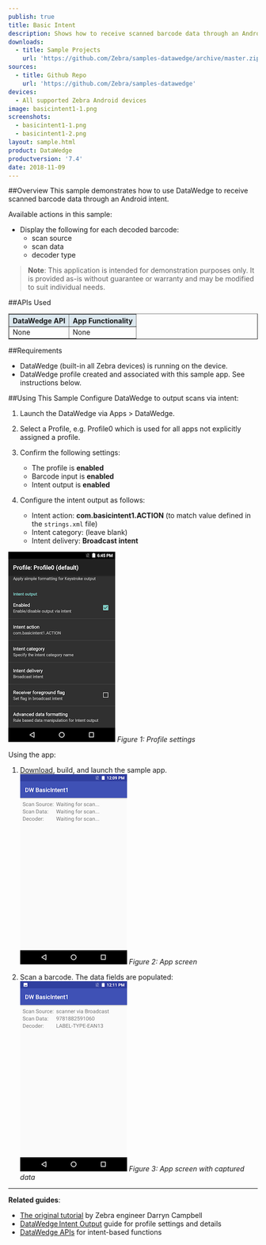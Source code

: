 ```yaml
---
publish: true
title: Basic Intent
description: Shows how to receive scanned barcode data through an Android intent. 
downloads:
  - title: Sample Projects
    url: 'https://github.com/Zebra/samples-datawedge/archive/master.zip'
sources:
  - title: Github Repo
    url: 'https://github.com/Zebra/samples-datawedge'
devices:
  - All supported Zebra Android devices
image: basicintent1-1.png
screenshots:
  - basicintent1-1.png
  - basicintent1-2.png
layout: sample.html
product: DataWedge
productversion: '7.4'
date: 2018-11-09
---
```


##Overview 
This sample demonstrates how to use DataWedge to receive scanned barcode data through an Android intent. 

Available actions in this sample: 
* Display the following for each decoded barcode:  
  * scan source 
  * scan data 
  * decoder type 

>**Note**: This application is intended for demonstration purposes only. It is provided as-is without guarantee or warranty and may be modified to suit individual needs.

##APIs Used

<table class="facelift" style="width:100%" border="1" padding="5px">
  <tr bgcolor="#dce8ef">
    <th>DataWedge API</th>
    <th>App Functionality</th>
  </tr>
  
  <tr>
	  <td>None</td>
	  <td>None</td>
  </tr>

</table>

##Requirements
* DataWedge (built-in all Zebra devices) is running on the device.
* DataWedge profile created and associated with this sample app. See instructions below.

##Using This Sample
Configure DataWedge to output scans via intent:
1. Launch the DataWedge via Apps > DataWedge.
2. Select a Profile, e.g. Profile0 which is used for all apps not explicitly assigned a profile.
3. Confirm the following settings:

    * The profile is **enabled**
    * Barcode input is **enabled**
    * Intent output is **enabled**

4. Configure the intent output as follows:
    * Intent action: **com.basicintent1.ACTION** (to match value defined in the `strings.xml` file)
    * Intent category: (leave blank)
    * Intent delivery: **Broadcast intent**
 
  ![img](dwprofile_settings.png) 
  _Figure 1: Profile settings_

Using the app:
1. [Download](https://github.com/Zebra/samples-datawedge), build, and launch the sample app.
  ![img](basicintent1-1-mini.png) 
   _Figure 2: App screen_

2. Scan a barcode. The data fields are populated:
  ![img](basicintent1-2-mini.png)
   _Figure 3: App screen with captured data_
 
  
-----

**Related guides**:

* [The original tutorial](http://www.darryncampbell.co.uk/2017/12/13/tutorial-scan-with-datawedge-intent-output-on-zebra-devices/) by Zebra engineer Darryn Campbell 
* [DataWedge Intent Output](../../output/intent/) guide for profile settings and details 
* [DataWedge APIs](../../api) for intent-based functions










